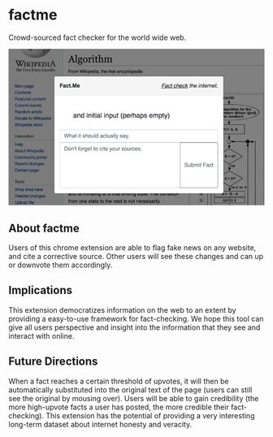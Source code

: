 # factme
Crowd-sourced fact checker for the world wide web.

![factme screenshot](static/img/factme.png)

## About factme
Users of this chrome extension are able to flag fake news on any website, and cite a corrective source. Other users will see these changes and can up or downvote them accordingly.

## Implications
This extension democratizes information on the web to an extent by providing a easy-to-use framework for fact-checking. We hope this tool can give all users perspective and insight into the information that they see and interact with online.

## Future Directions
When a fact reaches a certain threshold of upvotes, it will then be automatically substituted into the original text of the page (users can still see the original by mousing over). Users will be able to gain credibility (the more high-upvote facts a user has posted, the more credible their fact-checking). This extension has the potential of providing a very interesting long-term dataset about internet honesty and veracity.